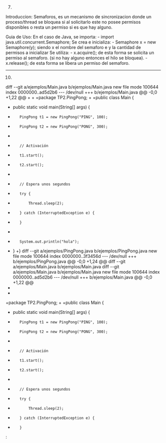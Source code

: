 7.

Introduccion:
	Semaforos, es un mecanismo de sincronizacion donde un proceso/thread se bloquea si al solicitarlo este no posee permisos disponibles o resta un permiso si es que hay alguno.

Guia de Uso:
	En el caso de Java, se importa:
		- import java.util.concurrent.Semaphore;
	Se crea e inicializa:
		- Semaphore x = new Semaphore(y); siendo x el nombre del semaforo e y la cantidad de permisos a inicializar
	Se utiliza:
		- x.acquire(); de esta forma se solicita un permiso al semaforo. (si no hay alguno entonces el hilo se bloquea).
		- x.release(); de esta forma se libera un permiso del semaforo.

-------------------------------------------------------------

10.

diff --git a/ejemplos/Main.java b/ejemplos/Main.java
new file mode 100644
index 0000000..ad5d2b6
--- /dev/null
+++ b/ejemplos/Main.java
@@ -0,0 +1,22 @@
+
+
+package TP2.PingPong;
+
+public class Main {
+    public static void main(String[] args) {
+        PingPong t1 = new PingPong("PING", 100);
+        PingPong t2 = new PingPong("PONG", 300);
+
+        // Activación
+        t1.start();
+        t2.start();
+
+        // Espera unos segundos
+        try {
+            Thread.sleep(2);
+        } catch (InterruptedException e) {
+        }
+
+        System.out.println("hola");
+    }
+}
diff --git a/ejemplos/PingPong.java b/ejemplos/PingPong.java
new file mode 100644
index 0000000..3f3456d
--- /dev/null
+++ b/ejemplos/PingPong.java
@@ -0,0 +1,24 @@
diff --git a/ejemplos/Main.java b/ejemplos/Main.java
diff --git a/ejemplos/Main.java b/ejemplos/Main.java
new file mode 100644
index 0000000..ad5d2b6
--- /dev/null
+++ b/ejemplos/Main.java
@@ -0,0 +1,22 @@
+
+
+package TP2.PingPong;
+
+public class Main {
+    public static void main(String[] args) {
+        PingPong t1 = new PingPong("PING", 100);
+        PingPong t2 = new PingPong("PONG", 300);
+
+        // Activación
+        t1.start();
+        t2.start();
+
+        // Espera unos segundos
+        try {
+            Thread.sleep(2);
+        } catch (InterruptedException e) {
+        }
:

